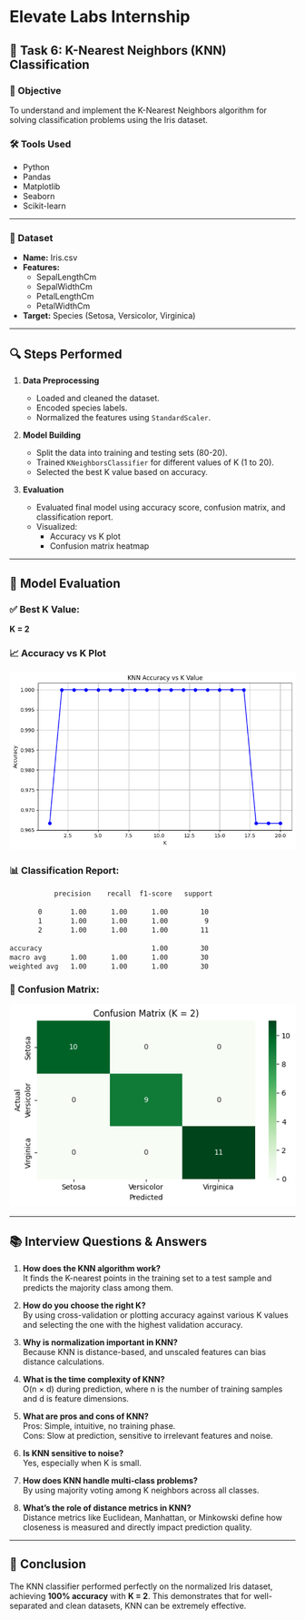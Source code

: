 # Elevate Labs Internship
## 🧠 Task 6: K-Nearest Neighbors (KNN) Classification

### 📌 Objective
To understand and implement the K-Nearest Neighbors algorithm for solving classification problems using the Iris dataset.

### 🛠 Tools Used
- Python
- Pandas
- Matplotlib
- Seaborn
- Scikit-learn

---

### 📁 Dataset
- **Name:** Iris.csv
- **Features:**
  - SepalLengthCm
  - SepalWidthCm
  - PetalLengthCm
  - PetalWidthCm
- **Target:** Species (Setosa, Versicolor, Virginica)

---

## 🔍 Steps Performed

1. **Data Preprocessing**
   - Loaded and cleaned the dataset.
   - Encoded species labels.
   - Normalized the features using `StandardScaler`.

2. **Model Building**
   - Split the data into training and testing sets (80-20).
   - Trained `KNeighborsClassifier` for different values of K (1 to 20).
   - Selected the best K value based on accuracy.

3. **Evaluation**
   - Evaluated final model using accuracy score, confusion matrix, and classification report.
   - Visualized:
     - Accuracy vs K plot
     - Confusion matrix heatmap

---

## 🔢 Model Evaluation

### ✅ Best K Value:
**K = 2**

### 📈 Accuracy vs K Plot
![KNN Accuracy Plot](knn_accuracy_plot.png)

### 📊 Classification Report:
               precision    recall  f1-score   support

           0       1.00      1.00      1.00        10
           1       1.00      1.00      1.00         9
           2       1.00      1.00      1.00        11

    accuracy                           1.00        30
    macro avg      1.00      1.00      1.00        30
    weighted avg   1.00      1.00      1.00        30


### 🧾 Confusion Matrix:
![Confusion Matrix](knn_confusion_matrix.png)

---

## 📚 Interview Questions & Answers

1. **How does the KNN algorithm work?**  
   It finds the K-nearest points in the training set to a test sample and predicts the majority class among them.

2. **How do you choose the right K?**  
   By using cross-validation or plotting accuracy against various K values and selecting the one with the highest validation accuracy.

3. **Why is normalization important in KNN?**  
   Because KNN is distance-based, and unscaled features can bias distance calculations.

4. **What is the time complexity of KNN?**  
   O(n × d) during prediction, where n is the number of training samples and d is feature dimensions.

5. **What are pros and cons of KNN?**  
   Pros: Simple, intuitive, no training phase.  
   Cons: Slow at prediction, sensitive to irrelevant features and noise.

6. **Is KNN sensitive to noise?**  
   Yes, especially when K is small.

7. **How does KNN handle multi-class problems?**  
   By using majority voting among K neighbors across all classes.

8. **What’s the role of distance metrics in KNN?**  
   Distance metrics like Euclidean, Manhattan, or Minkowski define how closeness is measured and directly impact prediction quality.

---

## 🏁 Conclusion

The KNN classifier performed perfectly on the normalized Iris dataset, achieving **100% accuracy** with **K = 2**. This demonstrates that for well-separated and clean datasets, KNN can be extremely effective.
